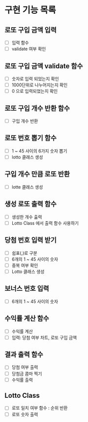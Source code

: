 # 구현 기능 목록
 
## 로또 구입 금액 입력
  - [ ] 입력 함수
  - [ ] validate 여부 확인

## 로또 구입 금액 validate 함수
  - [ ] 숫자로 입력 되었는지 확인 
  - [ ] 1000단위로 나누어지는지 확인
  - [ ] 0 으로 입력되었는지 확인

## 로또 구입 개수 반환 함수
  - [ ] 구입 개수 반환

## 로또 번호 뽑기 함수
  - [ ] 1 ~ 45 사이의 6가지 숫자 뽑기
  - [ ] lotto 클래스 생성

## 구입 개수 만큼 로또 반환
  - [ ] lotte 클래스 생성

## 생성 로또 출력 함수
  - [ ] 생성한 개수 춣력
  - [ ] Lotto Class 에서 출력 함수 사용하기

## 당첨 번호 입력 받기
  - [ ] 쉽표(,)로 구분
  - [ ] 6개의 1 ~ 45 사이의 숫자
  - [ ] 중복 여부 확인
  - [ ] Lotto 클래스 생성

## 보너스 번호 입력 
  - [ ] 6개의 1 ~ 45 사이의 숫자

## 수익률 계산 함수
  - [ ] 수익률 계산
  - [ ] 입력: 당첨 여부 차트, 로또 구입 금액

## 결과 출력 함수
  - [ ] 당첨 여부 출력
  - [ ] 당첨금 콤마 찍기
  - [ ] 수익률 출력

## Lotto Class
  - [ ] 로또 일치 여부 함수 : 순위 반환
  - [ ] 로또 숫자 출력
